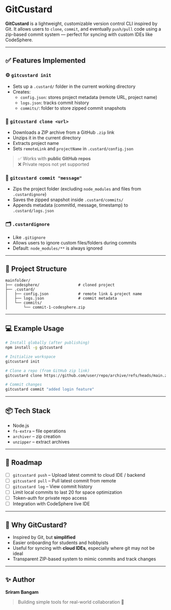 # GitCustard

**GitCustard** is a lightweight, customizable version control CLI inspired by Git. It allows users to `clone`, `commit`, and eventually `push/pull` code using a zip-based commit system — perfect for syncing with custom IDEs like CodeSphere.

---

## ✅ Features Implemented

### ⚙️ `gitcustard init`
- Sets up a `.custard/` folder in the current working directory
- Creates:
  - `config.json`: stores project metadata (remote URL, project name)
  - `logs.json`: tracks commit history
  - `commits/`: folder to store zipped commit snapshots

### 🐣 `gitcustard clone <url>`
- Downloads a ZIP archive from a GitHub `.zip` link
- Unzips it in the current directory
- Extracts project name
- Sets `remoteLink` and `projectName` in `.custard/config.json`

> ✅ Works with **public GitHub repos**  
> ❌ Private repos not yet supported

### 💾 `gitcustard commit "message"`
- Zips the project folder (excluding `node_modules` and files from `.custardignore`)
- Saves the zipped snapshot inside `.custard/commits/`
- Appends metadata (commitId, message, timestamp) to `.custard/logs.json`

### 🗂️ `.custardignore`
- Like `.gitignore`
- Allows users to ignore custom files/folders during commits
- Default: `node_modules/**` is always ignored

---

## 📁 Project Structure

```
mainfolder/
├── codesphere/                 # cloned project
├── .custard/
│   ├── config.json             # remote link & project name
│   ├── logs.json               # commit metadata
│   └── commits/
│       └── commit-1-codesphere.zip
```

---

## 💻 Example Usage

```bash
# Install globally (after publishing)
npm install -g gitcustard

# Initialize workspace
gitcustard init

# Clone a repo (from GitHub zip link)
gitcustard clone https://github.com/user/repo/archive/refs/heads/main.zip

# Commit changes
gitcustard commit "added login feature"
```

---

## 📦 Tech Stack

- Node.js
- `fs-extra` – file operations
- `archiver` – zip creation
- `unzipper` – extract archives

---

## 🚧 Roadmap

- [ ] `gitcustard push` – Upload latest commit to cloud IDE / backend
- [ ] `gitcustard pull` – Pull latest commit from remote
- [ ] `gitcustard log` – View commit history
- [ ] Limit local commits to last 20 for space optimization
- [ ] Token-auth for private repo access
- [ ] Integration with CodeSphere live IDE

---

## 🧠 Why GitCustard?

- Inspired by Git, but **simplified**
- Easier onboarding for students and hobbyists
- Useful for syncing with **cloud IDEs**, especially where git may not be ideal
- Transparent ZIP-based system to mimic commits and track changes

---

## ✨ Author

**Sriram Bangam**  
> Building simple tools for real-world collaboration 🚀

